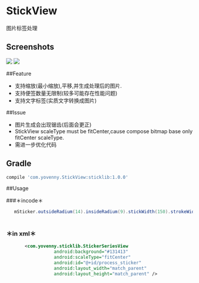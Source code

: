 # StickView
  图片标签处理
  
## Screenshots
  ![](screenshots/S60425-161409.png) ![](screenshots/S60425-161422.png)

##Feature

- 支持缩放(最小缩放),平移,并生成处理后的图片.
- 支持便签数量无限制(较多可能存在性能问题)
- 支持文字标签(实质文字转换成图片)

##Issue
- 图片生成会出现锯齿(后面会更正)
- StickView scaleType must be fitCenter,cause compose bitmap base only fitCenter scaleType.
- 需进一步优化代码

## Gradle

```groovy
compile 'com.yovenny.StickView:sticklib:1.0.0'
```

##Usage
    
###＊incode＊
```java  
   mSticker.outsideRadium(14).insideRadium(9).stickWidth(150).strokeWidth(2).locationPadding(15);
                      
```
                      
###  ＊in xml＊
```xml
       <com.yovenny.sticklib.StickerSeriesView
                  android:background="#131413"
                  android:scaleType="fitCenter"
                  android:id="@+id/process_sticker"
                  android:layout_width="match_parent"
                  android:layout_height="match_parent" />
```
